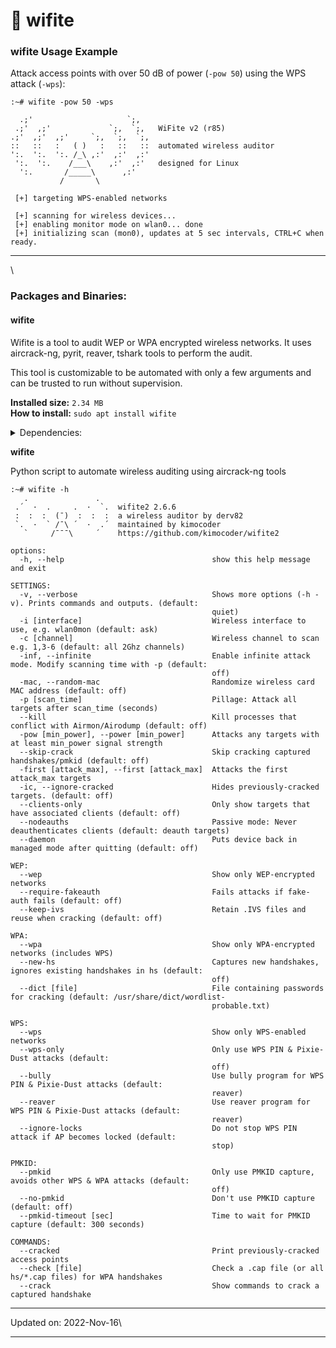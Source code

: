 # 🎩 wifite

### wifite Usage Example <a href="#wifite-usage-example" id="wifite-usage-example"></a>

Attack access points with over 50 dB of power (`-pow 50`) using the WPS attack (`-wps`):

```
:~# wifite -pow 50 -wps

  .;'                     `;,
 .;'  ,;'             `;,  `;,   WiFite v2 (r85)
.;'  ,;'  ,;'     `;,  `;,  `;,
::   ::   :   ( )   :   ::   ::  automated wireless auditor
':.  ':.  ':. /_\ ,:'  ,:'  ,:'
 ':.  ':.    /___\    ,:'  ,:'   designed for Linux
  ':.       /_____\      ,:'
           /       \

 [+] targeting WPS-enabled networks

 [+] scanning for wireless devices...
 [+] enabling monitor mode on wlan0... done
 [+] initializing scan (mon0), updates at 5 sec intervals, CTRL+C when ready.
```

***

\


### Packages and Binaries:

#### wifite <a href="#wifite" id="wifite"></a>

Wifite is a tool to audit WEP or WPA encrypted wireless networks. It uses aircrack-ng, pyrit, reaver, tshark tools to perform the audit.

This tool is customizable to be automated with only a few arguments and can be trusted to run without supervision.

**Installed size:** `2.34 MB`\
**How to install:** `sudo apt install wifite`

<details>

<summary>Dependencies:</summary>

* aircrack-ng
* ieee-data
* net-tools
* python3
* python3-chardet
* reaver
* tshark

</details>

**wifite**

Python script to automate wireless auditing using aircrack-ng tools

```
:~# wifite -h
   .               .    
 .´  ·  .     .  ·  `.  wifite2 2.6.6
 :  :  :  (¯)  :  :  :  a wireless auditor by derv82
 `.  ·  ` /¯\ ´  ·  .´  maintained by kimocoder
   `     /¯¯¯\     ´    https://github.com/kimocoder/wifite2

options:
  -h, --help                                 show this help message and exit

SETTINGS:
  -v, --verbose                              Shows more options (-h -v). Prints commands and outputs. (default:
                                             quiet)
  -i [interface]                             Wireless interface to use, e.g. wlan0mon (default: ask)
  -c [channel]                               Wireless channel to scan e.g. 1,3-6 (default: all 2Ghz channels)
  -inf, --infinite                           Enable infinite attack mode. Modify scanning time with -p (default:
                                             off)
  -mac, --random-mac                         Randomize wireless card MAC address (default: off)
  -p [scan_time]                             Pillage: Attack all targets after scan_time (seconds)
  --kill                                     Kill processes that conflict with Airmon/Airodump (default: off)
  -pow [min_power], --power [min_power]      Attacks any targets with at least min_power signal strength
  --skip-crack                               Skip cracking captured handshakes/pmkid (default: off)
  -first [attack_max], --first [attack_max]  Attacks the first attack_max targets
  -ic, --ignore-cracked                      Hides previously-cracked targets. (default: off)
  --clients-only                             Only show targets that have associated clients (default: off)
  --nodeauths                                Passive mode: Never deauthenticates clients (default: deauth targets)
  --daemon                                   Puts device back in managed mode after quitting (default: off)

WEP:
  --wep                                      Show only WEP-encrypted networks
  --require-fakeauth                         Fails attacks if fake-auth fails (default: off)
  --keep-ivs                                 Retain .IVS files and reuse when cracking (default: off)

WPA:
  --wpa                                      Show only WPA-encrypted networks (includes WPS)
  --new-hs                                   Captures new handshakes, ignores existing handshakes in hs (default:
                                             off)
  --dict [file]                              File containing passwords for cracking (default: /usr/share/dict/wordlist-
                                             probable.txt)

WPS:
  --wps                                      Show only WPS-enabled networks
  --wps-only                                 Only use WPS PIN & Pixie-Dust attacks (default:
                                             off)
  --bully                                    Use bully program for WPS PIN & Pixie-Dust attacks (default:
                                             reaver)
  --reaver                                   Use reaver program for WPS PIN & Pixie-Dust attacks (default:
                                             reaver)
  --ignore-locks                             Do not stop WPS PIN attack if AP becomes locked (default:
                                             stop)

PMKID:
  --pmkid                                    Only use PMKID capture, avoids other WPS & WPA attacks (default:
                                             off)
  --no-pmkid                                 Don't use PMKID capture (default: off)
  --pmkid-timeout [sec]                      Time to wait for PMKID capture (default: 300 seconds)

COMMANDS:
  --cracked                                  Print previously-cracked access points
  --check [file]                             Check a .cap file (or all hs/*.cap files) for WPA handshakes
  --crack                                    Show commands to crack a captured handshake
```

***

Updated on: 2022-Nov-16\


***
